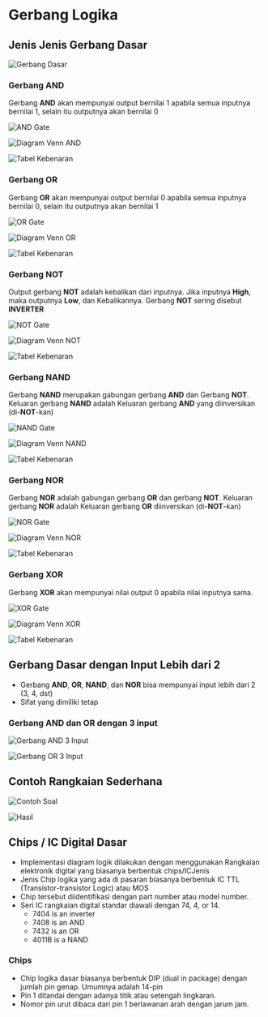 # Gerbang Logika

## Jenis Jenis Gerbang Dasar

![Gerbang Dasar](./img/gerbang-dasar.png) 

### Gerbang AND

Gerbang **AND** akan mempunyai output bernilai 1 apabila semua inputnya bernilai 1, selain itu outputnya akan bernilai 0

![AND Gate](./img/and-gate.png) 

![Diagram Venn AND](./img/diagram-venn-and.png) 

![Tabel Kebenaran](./img/tabel-kebenaran-and.png) 

### Gerbang OR

Gerbang **OR** akan mempunyai output bernilai 0 apabila semua inputnya bernilai 0, selain itu outputnya akan bernilai 1 

![OR Gate](./img/or-gate.jpeg) 

![Diagram Venn OR](./img/diagram-venn-or.png) 

![Tabel Kebenaran](./img/tabel-kebenaran-or.png) 

### Gerbang NOT

Output gerbang **NOT** adalah kebalikan dari inputnya.
Jika inputnya **High**, maka outputnya **Low**, dan Kebalikannya.
Gerbang **NOT** sering disebut **INVERTER** 

![NOT Gate](./img/not-gate.jpg) 

![Diagram Venn NOT](./img/diagram-venn-not.png) 

![Tabel Kebenaran](./img/tabel-kebenaran-not.png) 

### Gerbang NAND

Gerbang **NAND** merupakan gabungan gerbang **AND** dan Gerbang **NOT**.
Keluaran gerbang **NAND** adalah Keluaran gerbang **AND** yang diinversikan (di-**NOT**-kan)

![NAND Gate](./img/nand-gate.png) 

![Diagram Venn NAND](./img/diagram-venn-nand.png) 

![Tabel Kebenaran](./img/tabel-kebenaran-nand.png) 

### Gerbang NOR

Gerbang **NOR** adalah gabungan gerbang **OR** dan gerbang **NOT**.
Keluaran gerbang **NOR** adalah Keluaran gerbang **OR** diinversikan (di-**NOT**-kan)

![NOR Gate](./img/nor-gate.png) 

![Diagram Venn NOR](./img/diagram-venn-nor.png) 

![Tabel Kebenaran](./img/tabel-kebenaran-nor.png) 

### Gerbang XOR

Gerbang **XOR** akan mempunyai nilai output 0 apabila nilai inputnya sama.

![XOR Gate](./img/xor-gate.jpg) 

![Diagram Venn XOR](./img/diagram-venn-xor.png) 

![Tabel Kebenaran](./img/tabel-kebenaran-xor.png) 

## Gerbang Dasar dengan Input Lebih dari 2

- Gerbang **AND**, **OR**, **NAND**, dan **NOR** bisa mempunyai input lebih dari 2 (3, 4, dst)
- Sifat yang dimiliki tetap

### Gerbang AND dan OR dengan 3 input

![Gerbang AND 3 Input](./img/and-gate-3.png)

![Gerbang OR 3 Input](./img/or-gate-3.png) 

## Contoh Rangkaian Sederhana

![Contoh Soal](./img/cth-soal.png) 

![Hasil](./img/hasil.png) 

## Chips / IC Digital Dasar

- Implementasi diagram logik dilakukan dengan menggunakan Rangkaian elektronik digital yang biasanya berbentuk chips/ICJenis 
- Jenis Chip logika yang ada di pasaran biasanya berbentuk IC TTL (Transistor-transistor Logic) atau MOS
- Chip tersebut diidentifikasi dengan part number atau model number.
- Seri IC rangkaian digital standar diawali dengan 74, 4, or 14.
  - 7404 is an inverter
  - 7408 is an AND
  - 7432 is an OR
  - 4011B is a NAND

### Chips

- Chip logika dasar biasanya berbentuk DIP (dual in package) dengan jumlah pin genap. Umumnya adalah 14-pin 
- Pin 1 ditandai dengan adanya titik atau setengah lingkaran.
- Nomor pin urut dibaca dari pin 1 berlawanan arah dengan jarum jam.

